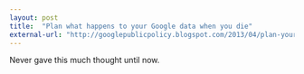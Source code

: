```yaml
---
layout: post
title:  "Plan what happens to your Google data when you die"
external-url: "http://googlepublicpolicy.blogspot.com/2013/04/plan-your-digital-afterlife-with.html?m=1"
---
```


Never gave this much thought until now.